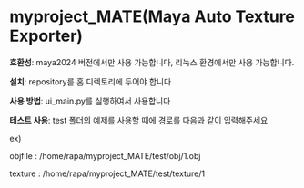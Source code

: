 
# myproject_MATE(Maya Auto Texture Exporter)

**호환성**: maya2024 버전에서만 사용 가능합니다, 리눅스 환경에서만 사용 가능합니다.


**설치**: repository를 홈 디렉토리에 두어야 합니다


**사용 방법**: ui_main.py를 실행하여서 사용합니다 


**테스트 사용**: test 폴더의 예제를 사용할 때에 경로를 다음과 같이 입력해주세요



ex)


objfile : /home/rapa/myproject_MATE/test/obj/1.obj


texture : /home/rapa/myproject_MATE/test/texture/1






